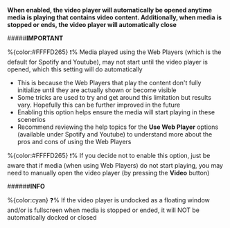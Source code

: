 **When enabled, the video player will automatically be opened anytime media is playing that contains video content. Additionally, when media is stopped or ends, the video player will automatically close**

#####__IMPORTANT__

%{color:#FFFFD265} ❗% Media played using the Web Players (which is the default for Spotify and Youtube), may not start until the video player is opened, which this setting will do automatically 
+ This is because the Web Players that play the content don't fully initialize until they are actually shown or become visible
+ Some tricks are used to try and get around this limitation but results vary. Hopefully this can be further improved in the future
+ Enabling this option helps ensure the media will start playing in these scenerios
+ Recommend reviewing the help topics for the **Use Web Player** options (available under Spotify and Youtube) to understand more about the pros and cons of using the Web Players

%{color:#FFFFD265} ❗% If you decide not to enable this option, just be aware that if media (when using Web Players) do not start playing, you may need to manually open the video player (by pressing the **Video** button)


######__INFO__

 %{color:cyan} ❓% If the video player is undocked as a floating window and/or is fullscreen when media is stopped or ended, it will NOT be automatically docked or closed

